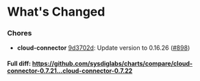 # What's Changed

### Chores
- **cloud-connector** [9d3702d](https://github.com/sysdiglabs/charts/commit/9d3702d745ccbc1d280b7f20c4fff93de33b2a45): Update version to 0.16.26 ([#898](https://github.com/sysdiglabs/charts/issues/898))

#### Full diff: https://github.com/sysdiglabs/charts/compare/cloud-connector-0.7.21...cloud-connector-0.7.22

